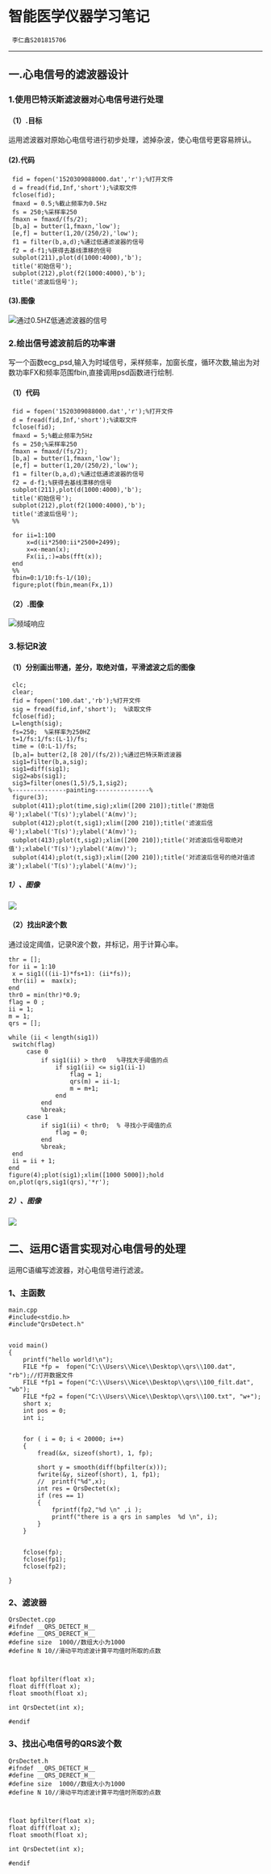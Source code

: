 # 智能医学仪器学习笔记
     李仁鑫S201815706
---
## 一.心电信号的滤波器设计
### 1.使用巴特沃斯滤波器对心电信号进行处理
#### （1）.目标
运用滤波器对原始心电信号进行初步处理，滤掉杂波，使心电信号更容易辨认。

#### (2).代码
```
 fid = fopen('1520309088000.dat','r');%打开文件
 d = fread(fid,Inf,'short');%读取文件
 fclose(fid);
 fmaxd = 0.5;%截止频率为0.5Hz
 fs = 250;%采样率250
 fmaxn = fmaxd/(fs/2);
 [b,a] = butter(1,fmaxn,'low');
 [e,f] = butter(1,20/(250/2),'low');
 f1 = filter(b,a,d);%通过低通滤波器的信号
 f2 = d-f1;%获得去基线漂移的信号
 subplot(211),plot(d(1000:4000),'b');
 title('初始信号');
 subplot(212),plot(f2(1000:4000),'b');
 title('滤波后信号');

```
#### (3).图像

![通过0.5HZ低通滤波器的信号](https://github.com/guangyubin/SmartHealth/blob/master/2018/students/S201815706/image/untitled1.jpg)


### 2.绘出信号滤波前后的功率谱

写一个函数ecg_psd,输入为时域信号，采样频率，加窗长度，循环次数,输出为对数功率FX和频率范围fbin,直接调用psd函数进行绘制.

#### （1）代码
```
 fid = fopen('1520309088000.dat','r');%打开文件
 d = fread(fid,Inf,'short');%读取文件
 fclose(fid);
 fmaxd = 5;%截止频率为5Hz
 fs = 250;%采样率250
 fmaxn = fmaxd/(fs/2);
 [b,a] = butter(1,fmaxn,'low');
 [e,f] = butter(1,20/(250/2),'low');
 f1 = filter(b,a,d);%通过低通滤波器的信号
 f2 = d-f1;%获得去基线漂移的信号
 subplot(211),plot(d(1000:4000),'b');
 title('初始信号');
 subplot(212),plot(f2(1000:4000),'b');
 title('滤波后信号');
 %%
 
 for ii=1:100
     x=d(ii*2500:ii*2500+2499);
     x=x-mean(x);
     Fx(ii,:)=abs(fft(x));
 end
 %%
 fbin=0:1/10:fs-1/(10);
 figure;plot(fbin,mean(Fx,1))
 ```
	
#### （2）.图像

![频域响应](https://github.com/guangyubin/SmartHealth/blob/master/2018/students/S201815706/image/untitled2.jpg)
  
### 3.标记R波
#### （1）分别画出带通，差分，取绝对值，平滑滤波之后的图像
```
 clc;
 clear;
 fid = fopen('100.dat','rb');%打开文件
 sig = fread(fid,inf,'short');  %读取文件
 fclose(fid);  
 L=length(sig);  
 fs=250;  %采样率为250HZ
 t=1/fs:1/fs:(L-1)/fs;
 time = (0:L-1)/fs;
 [b,a]= butter(2,[8 20]/(fs/2));%通过巴特沃斯滤波器
 sig1=filter(b,a,sig);
 sig1=diff(sig1); 
 sig2=abs(sig1); 
 sig3=filter(ones(1,5)/5,1,sig2);
%---------------painting---------------%
 figure(3);
 subplot(411);plot(time,sig);xlim([200 210]);title('原始信号');xlabel('T(s)');ylabel('A(mv)');
 subplot(412);plot(t,sig1);xlim([200 210]);title('滤波后信号');xlabel('T(s)');ylabel('A(mv)');
 subplot(413);plot(t,sig2);xlim([200 210]);title('对滤波后信号取绝对值');xlabel('T(s)');ylabel('A(mv)');
 subplot(414);plot(t,sig3);xlim([200 210]);title('对滤波后信号的绝对值滤波');xlabel('T(s)');ylabel('A(mv)');
```
##### 1）、图像

![](https://github.com/guangyubin/SmartHealth/blob/master/2018/students/S201815706/image/R.jpg)


#### （2）找出R波个数
   通过设定阈值，记录R波个数，并标记，用于计算心率。
   
   ``` 
thr = [];
for ii = 1:10
    x = sig1(((ii-1)*fs+1): (ii*fs));
    thr(ii) =  max(x);
end
thr0 = min(thr)*0.9;
flag = 0 ;
ii = 1;
m = 1;
qrs = [];

while (ii < length(sig1))
    switch(flag)
        case 0
            if sig1(ii) > thr0   %寻找大于阈值的点
                if sig1(ii) <= sig1(ii-1)
                    flag = 1;
                    qrs(m) = ii-1;
                    m = m+1;
                end
            end
            %break;          
        case 1
            if sig1(ii) < thr0;  % 寻找小于阈值的点
                flag = 0;                
            end
            %break;
    end
    ii = ii + 1;
end
figure(4);plot(sig1);xlim([1000 5000]);hold on,plot(qrs,sig1(qrs),'*r');
```
##### 2）、图像
   
![](https://github.com/guangyubin/SmartHealth/blob/master/2018/students/S201815706/image/FIND%20R.jpg)   
   
   
## 二、运用C语言实现对心电信号的处理   
   运用C语编写滤波器，对心电信号进行滤波。

### 1、主函数

```
main.cpp
#include<stdio.h>
#include"QrsDetect.h"


void main()
{
	printf("hello world!\n");
	FILE *fp =  fopen("C:\\Users\\Nice\\Desktop\\qrs\\100.dat", "rb");//打开数据文件
	FILE *fp1 = fopen("C:\\Users\\Nice\\Desktop\\qrs\\100_filt.dat", "wb");
	FILE *fp2 = fopen("C:\\Users\\Nice\\Desktop\\qrs\\100.txt", "w+");
	short x;
	int pos = 0;
	int i; 


	for ( i = 0; i < 20000; i++)
	{
		fread(&x, sizeof(short), 1, fp);

		short y = smooth(diff(bpfilter(x)));
		fwrite(&y, sizeof(short), 1, fp1);
		//	printf("%d",x);
		int res = QrsDectet(x);
		if (res == 1)
		{
			fprintf(fp2,"%d \n" ,i );
			printf("there is a qrs in samples  %d \n", i);
		}
	}

	
	fclose(fp);
	fclose(fp1);
	fclose(fp2);

}
```
### 2、滤波器
```
QrsDectet.cpp
#ifndef __QRS_DETECT_H__
#define __QRS_DERECT_H__
#define size  1000//数组大小为1000
#define N 10//滑动平均滤波计算平均值时所取的点数



float bpfilter(float x);
float diff(float x);
float smooth(float x);

int QrsDectet(int x);

#endif
```

### 3、找出心电信号的QRS波个数

```
QrsDectet.h
#ifndef __QRS_DETECT_H__
#define __QRS_DERECT_H__
#define size  1000//数组大小为1000
#define N 10//滑动平均滤波计算平均值时所取的点数



float bpfilter(float x);
float diff(float x);
float smooth(float x);

int QrsDectet(int x);

#endif
```
